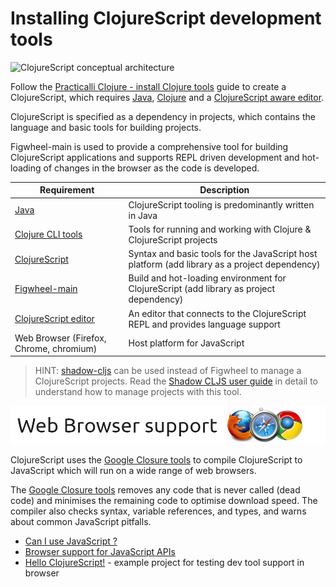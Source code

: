 # Installing ClojureScript development tools

![ClojureScript conceptual architecture](https://raw.githubusercontent.com/practicalli/graphic-design/live/clojure/clojurescript/clojurescript-concept-architecture.png)

Follow the [Practicalli Clojure - install Clojure tools](https://practicalli.github.io/clojure/clojure-tools/install/) guide to create a ClojureScript, which requires [Java](https://practicalli.github.io/clojure/clojure-tools/install/java.html), [Clojure](https://practicalli.github.io/clojure/clojure-tools/install/clojure.html) and a [ClojureScript aware editor](https://practicalli.github.io/clojure/clojure-editors/).

ClojureScript is specified as a dependency in projects, which contains the language and basic tools for building projects.

Figwheel-main is used to provide a comprehensive tool for building ClojureScript applications and supports REPL driven development and hot-loading of changes in the browser as the code is developed.

| Requirement                                                                                   | Description                                                                                    |
|-----------------------------------------------------------------------------------------------|------------------------------------------------------------------------------------------------|
| [Java](https://practicalli.github.io/clojure/clojure-tools/install/java.html)                 | ClojureScript tooling is predominantly written in Java                                         |
| [Clojure CLI tools](https://practicalli.github.io/clojure/clojure-tools/install/clojure.html) | Tools for running and working with Clojure & ClojureScript projects                            |
| [ClojureScript](figwheel-main-projects/)                                                      | Syntax and basic tools for the JavaScript host platform  (add library as a project dependency) |
| [Figwheel-main](figwheel-main-projects/)                                                      | Build and hot-loading environment for ClojureScript (add library as project dependency)        |
| [ClojureScript editor](https://practicalli.github.io/clojure/clojure-editors/)                | An editor that connects to the ClojureScript REPL and provides language support                |
| Web Browser (Firefox, Chrome, chromium)                                                       | Host platform for JavaScript                                                                   |

> HINT: [shadow-cljs](https://github.com/thheller/shadow-cljs) can be used instead of Figwheel to manage a ClojureScript projects.  Read the [Shadow CLJS user guide](https://shadow-cljs.github.io/docs/UsersGuide.html) in detail to understand how to manage projects with this tool.

![ClojureScript browser support](/images/web-browser-support-banner.png)

ClojureScript uses the [Google Closure tools](https://developers.google.com/closure) to compile ClojureScript to JavaScript which will run on a wide range of web browsers.

The [Google Closure tools](https://developers.google.com/closure) removes any code that is never called (dead code) and minimises the remaining code to optimise download speed.  The compiler also checks syntax, variable references, and types, and warns about common JavaScript pitfalls.

* [Can I use JavaScript ?](https://caniuse.com/?search=JavaScript)
* [Browser support for JavaScript APIs](https://developer.mozilla.org/en-US/docs/Mozilla/Add-ons/WebExtensions/Browser_support_for_JavaScript_APIs)
* [Hello ClojureScript!](https://firefox-dev.tools/debugger-examples/examples/clojurescript/hello.html) - example project for testing dev tool support in browser
